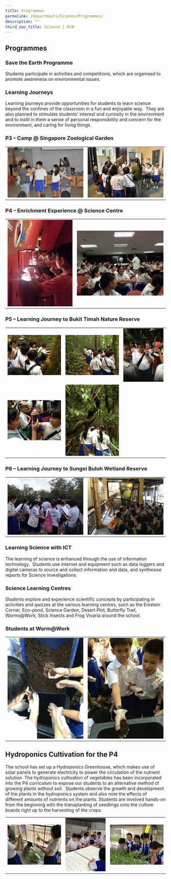```yaml
---
title: Programmes
permalink: /departments/Science/Programmes/
description: ""
third_nav_title: Science | 科学
---
```

## Programmes 

### Save the Earth Programme 

Students participate in activities and competitions, which are organised to promote awareness on environmental issues.

### Learning Journeys

Learning journeys provide opportunities for students to learn science beyond the confines of the classroom in a fun and enjoyable way.  They are also planned to stimulate students’ interest and curiosity in the environment and to instil in them a sense of personal responsibility and concern for the environment, and caring for living things.

### P3 – Camp @ Singapore Zoological Garden

|  | |
| -------- | -------- | 
|    ![](/images/p3-camp-1.jpeg) | ![](/images/p3-camp-2.jpeg)|

### P4 – Enrichment Experience @ Science Centre

|  | |
| -------- | -------- | 
|   ![](/images/p4-camp-2.jpeg)  | ![](/images/p4-camp-1.jpeg)   |

### P5 – Learning Journey to Bukit Timah Nature Reserve

|  |  | |
| -------- | -------- | -------- |
|   ![](/images/p5-journey-5.jpeg)   |    ![](/images/p5-journey-1.jpeg)  |   ![](/images/p5-journey-2.jpeg)   |
|   ![](/images/p5-journey-3.jpeg)   |    ![](/images/p5-journey-4.jpeg)  |     |

### P6 – Learning Journey to Sungei Buloh Wetland Reserve

|  | |  
| -------- | -------- | 
|  ![](/images/p6-journey-2.jpeg)   |   ![](/images/p6-journey-1.jpeg)   |

### Learning Science with ICT


The learning of science is enhanced through the use of information technology.  Students use internet and equipment such as data loggers and digital cameras to source and collect information and data, and synthesise reports for Science investigations.

### Science Learning Centres


Students explore and experience scientific concepts by participating in activities and quizzes at the various learning centres, such as the Einstein Corner, Eco-pond, Science Garden, Desert Plot, Butterfly Trail, Worms@Work, Stick Insects and Frog Vivaria around the school.

### Students at Worm@Work


|  |  |
| -------- | -------- |
|   ![](/images/worms-2.jpeg)  |  ![](/images/worms-1.jpeg)    |

Hydroponics Cultivation for the P4
----------------------------------

The school has set up a Hydroponics Greenhouse, which makes use of solar panels to generate electricity to power the circulation of the nutrient solution. The hydroponics cultivation of vegetables has been incorporated into the P4 curriculum to expose our students to an alternative method of growing plants without soil.  Students observe the growth and development of the plants in the hydroponics system and also note the effects of different amounts of nutrients on the plants. Students are involved hands-on from the beginning with the transplanting of seedlings onto the culture boards right up to the harvesting of the crops.

|  |  | |
| -------- | -------- | -------- |
| ![](/images/hydroponics-3.jpeg)  |   ![](/images/hydroponics-1.jpeg)  |  ![](/images/hydroponics-2.jpeg) |